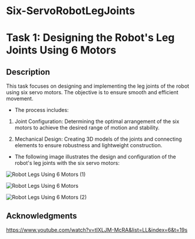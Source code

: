 # Six-ServoRobotLegJoints

# Task 1: Designing the Robot's Leg Joints Using 6 Motors

## Description

This task focuses on designing and implementing the leg joints of the robot using six servo motors. The objective is to ensure smooth and efficient movement.

* The process includes:

1. Joint Configuration: Determining the optimal arrangement of the six motors to achieve the desired range of motion and stability.
   
2. Mechanical Design: Creating 3D models of the joints and connecting elements to ensure robustness and lightweight construction.


* The following image illustrates the design and configuration of the robot's leg joints with the six servo motors:


![Robot Legs Using 6 Motors (1)](https://github.com/GDHadeel/Six-ServoRobotLegJoints/assets/126657301/62f68037-7a6c-4e2c-8591-acb0577fe744)

![Robot Legs Using 6 Motors](https://github.com/GDHadeel/Six-ServoRobotLegJoints/assets/126657301/b3818959-441b-4096-9cf2-9feb20c39169)

![Robot Legs Using 6 Motors (2)](https://github.com/GDHadeel/Six-ServoRobotLegJoints/assets/126657301/08a7e8be-55b1-4530-b9d9-4cabb681a133)


## Acknowledgments
https://www.youtube.com/watch?v=tIXLJM-McRA&list=LL&index=6&t=19s
